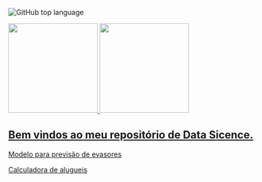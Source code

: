 ![GitHub top language](https://img.shields.io/github/languages/top/thiago-vale/Data-Science)
<div>
  <a href="https://github.com/thiago-vale">
  <img height="180em" src="https://github-readme-stats.vercel.app/api?username=thiago-vale&show_icons=true&theme=highcontrast&include_all_commits=true&count_private=true"/>
  <img height="180em" src="https://github-readme-stats.vercel.app/api/top-langs/?username=thiago-vale&layout=compact&langs_count=7&theme=highcontrast"/>
</div>
  
##

## Bem vindos ao meu repositório de Data Sicence.
  
[Modelo para previsão de evasores](https://github.com/thiago-vale/Data-Science/tree/main/previs%C3%A3o-de-churn)
  
[Calculadora de alugueis](https://github.com/thiago-vale/Data-Science/tree/main/calculadora-de-alugueis)
